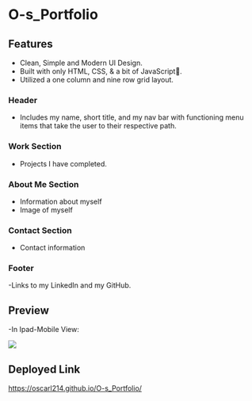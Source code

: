 # O-s_Portfolio

## Features

- Clean, Simple and Modern UI Design.
- Built with only HTML, CSS, & a bit of JavaScript🔨.
- Utilized a one column and nine row grid layout.

### Header

- Includes my name, short title, and my nav bar with functioning menu items that take the user to their respective path. 

### Work Section

- Projects I have completed.

### About Me Section

- Information about myself
- Image of myself

### Contact Section

- Contact information


### Footer

-Links to my LinkedIn and my GitHub. 

## Preview
-In Ipad-Mobile View:

![](https://github.com/Oscarl214/O-s_Portfolio/blob/main/Images/preview.gif)

## Deployed Link

https://oscarl214.github.io/O-s_Portfolio/

